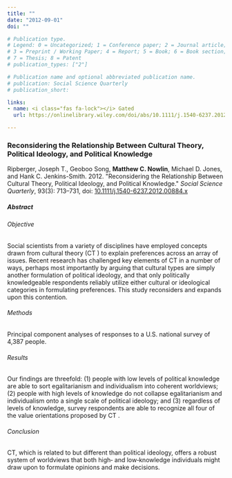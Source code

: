 ```yaml
---
title: ""
date: "2012-09-01"
doi: ""

# Publication type.
# Legend: 0 = Uncategorized; 1 = Conference paper; 2 = Journal article;
# 3 = Preprint / Working Paper; 4 = Report; 5 = Book; 6 = Book section;
# 7 = Thesis; 8 = Patent
# publication_types: ["2"]

# Publication name and optional abbreviated publication name.
# publication: Social Science Quarterly 
# publication_short: 

links:
- name: <i class="fas fa-lock"></i> Gated
  url: https://onlinelibrary.wiley.com/doi/abs/10.1111/j.1540-6237.2012.00884.x

---
```


### Reconsidering the Relationship Between Cultural Theory, Political Ideology, and Political Knowledge

Ripberger, Joseph T., Geoboo Song, **Matthew C. Nowlin**, Michael D. Jones, and Hank C. Jenkins-Smith. 2012. "Reconsidering the Relationship Between Cultural Theory, Political Ideology, and Political Knowledge." _Social Science Quarterly_, 93(3): 713–731,  doi: <a href="https://onlinelibrary.wiley.com/doi/abs/10.1111/j.1540-6237.2012.00884.x" itemprop="url">10.1111/j.1540-6237.2012.00884.x</span></a> 


##### Abstract 

###### Objective
Social scientists from a variety of disciplines have employed concepts drawn from cultural theory (CT ) to explain preferences across an array of issues. Recent research has challenged key elements of CT in a number of ways, perhaps most importantly by arguing that cultural types are simply another formulation of political ideology, and that only politically knowledgeable respondents reliably utilize either cultural or ideological categories in formulating preferences. This study reconsiders and expands upon this contention.

###### Methods
Principal component analyses of responses to a U.S. national survey of 4,387 people.

###### Results
Our findings are threefold: (1) people with low levels of political knowledge are able to sort egalitarianism and individualism into coherent worldviews; (2) people with high levels of knowledge do not collapse egalitarianism and individualism onto a single scale of political ideology; and (3) regardless of levels of knowledge, survey respondents are able to recognize all four of the value orientations proposed by CT .

###### Conclusion
CT, which is related to but different than political ideology, offers a robust system of worldviews that both high‐ and low‐knowledge individuals might draw upon to formulate opinions and make decisions.



